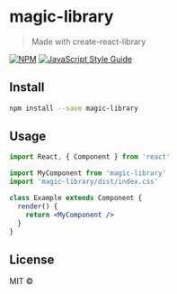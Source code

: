 # magic-library

> Made with create-react-library

[![NPM](https://img.shields.io/npm/v/magic-library.svg)](https://www.npmjs.com/package/magic-library) [![JavaScript Style Guide](https://img.shields.io/badge/code_style-standard-brightgreen.svg)](https://standardjs.com)

## Install

```bash
npm install --save magic-library
```

## Usage

```jsx
import React, { Component } from 'react'

import MyComponent from 'magic-library'
import 'magic-library/dist/index.css'

class Example extends Component {
  render() {
    return <MyComponent />
  }
}
```

## License

MIT © [](https://github.com/)
